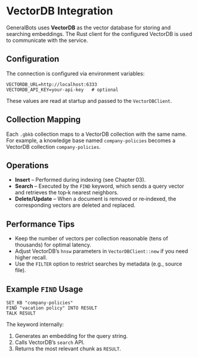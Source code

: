 # VectorDB Integration

GeneralBots uses **VectorDB** as the vector database for storing and searching embeddings. The Rust client for the configured VectorDB is used to communicate with the service.

## Configuration

The connection is configured via environment variables:

```env
VECTORDB_URL=http://localhost:6333
VECTORDB_API_KEY=your-api-key   # optional
```

These values are read at startup and passed to the `VectorDBClient`.

## Collection Mapping

Each `.gbkb` collection maps to a VectorDB collection with the same name. For example, a knowledge base named `company-policies` becomes a VectorDB collection `company-policies`.

## Operations

- **Insert** – Performed during indexing (see Chapter 03).
- **Search** – Executed by the `FIND` keyword, which sends a query vector and retrieves the top‑k nearest neighbors.
- **Delete/Update** – When a document is removed or re‑indexed, the corresponding vectors are deleted and replaced.

## Performance Tips

- Keep the number of vectors per collection reasonable (tens of thousands) for optimal latency.
- Adjust VectorDB’s `hnsw` parameters in `VectorDBClient::new` if you need higher recall.
- Use the `FILTER` option to restrict searches by metadata (e.g., source file).

## Example `FIND` Usage

```basic
SET_KB "company-policies"
FIND "vacation policy" INTO RESULT
TALK RESULT
```

The keyword internally:
1. Generates an embedding for the query string.
2. Calls VectorDB’s `search` API.
3. Returns the most relevant chunk as `RESULT`.

